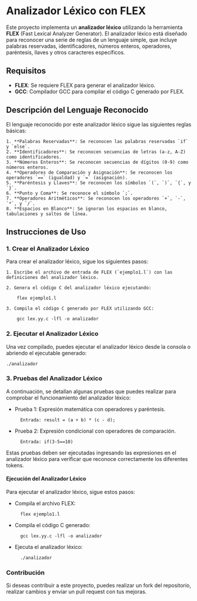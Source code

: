 # Analizador Léxico con FLEX

Este proyecto implementa un **analizador léxico** utilizando la herramienta **FLEX** (Fast Lexical Analyzer Generator). El analizador léxico está diseñado para reconocer una serie de reglas de un lenguaje simple, que incluye palabras reservadas, identificadores, números enteros, operadores, paréntesis, llaves y otros caracteres específicos.

## Requisitos

- **FLEX**: Se requiere FLEX para generar el analizador léxico.
- **GCC**: Compilador GCC para compilar el código C generado por FLEX.

## Descripción del Lenguaje Reconocido

El lenguaje reconocido por este analizador léxico sigue las siguientes reglas básicas:

    1. **Palabras Reservadas**: Se reconocen las palabras reservadas `if` y `else`.
    2. **Identificadores**: Se reconocen secuencias de letras (a-z, A-Z) como identificadores.
    3. **Números Enteros**: Se reconocen secuencias de dígitos (0-9) como números enteros.
    4. **Operadores de Comparación y Asignación**: Se reconocen los operadores `==` (igualdad) y `=` (asignación).
    5. **Paréntesis y Llaves**: Se reconocen los símbolos `(`, `)`, `{`, y `}`.
    6. **Punto y Coma**: Se reconoce el símbolo `;`.
    7. **Operadores Aritméticos**: Se reconocen los operadores `+`, `-`, `*`, y `/`.
    8. **Espacios en Blanco**: Se ignoran los espacios en blanco, tabulaciones y saltos de línea.

## Instrucciones de Uso

### 1. Crear el Analizador Léxico

Para crear el analizador léxico, sigue los siguientes pasos:

    1. Escribe el archivo de entrada de FLEX (`ejemplo1.l`) con las definiciones del analizador léxico.

    2. Genera el código C del analizador léxico ejecutando:
  
        flex ejemplo1.l

    3. Compila el código C generado por FLEX utilizando GCC:

        gcc lex.yy.c -lfl -o analizador

### 2. Ejecutar el Analizador Léxico

Una vez compilado, puedes ejecutar el analizador léxico desde la consola o abriendo el ejecutable generado:

    ./analizador

### 3. Pruebas del Analizador Léxico

A continuación, se detallan algunas pruebas que puedes realizar para comprobar el funcionamiento del analizador léxico:

* Prueba 1: Expresión matemática con operadores y paréntesis.

        Entrada: result = (a + b) * (c - d);

* Prueba 2: Expresión condicional con operadores de comparación.

        Entrada: if(3-5==10)

Estas pruebas deben ser ejecutadas ingresando las expresiones en el analizador léxico para verificar que reconoce correctamente los diferentes tokens.

#### Ejecución del Analizador Léxico
Para ejecutar el analizador léxico, sigue estos pasos:

* Compila el archivo FLEX:

        flex ejemplo1.l

* Compila el código C generado:

        gcc lex.yy.c -lfl -o analizador

* Ejecuta el analizador léxico:


        ./analizador

### Contribución

Si deseas contribuir a este proyecto, puedes realizar un fork del repositorio, realizar cambios y enviar un pull request con tus mejoras.

